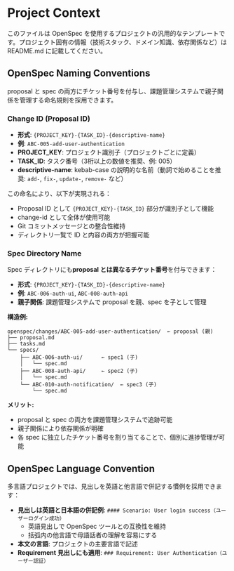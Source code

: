 # Project Context

このファイルは OpenSpec を使用するプロジェクトの汎用的なテンプレートです。プロジェクト固有の情報（技術スタック、ドメイン知識、依存関係など）は README.md に記載してください。

## OpenSpec Naming Conventions

proposal と spec の両方にチケット番号を付与し、課題管理システムで親子関係を管理する命名規則を採用できます。

### Change ID (Proposal ID)

- **形式**: `{PROJECT_KEY}-{TASK_ID}-{descriptive-name}`
- **例**: `ABC-005-add-user-authentication`
- **PROJECT_KEY**: プロジェクト識別子（プロジェクトごとに定義）
- **TASK_ID**: タスク番号（3桁以上の数値を推奨、例: 005）
- **descriptive-name**: kebab-case の説明的な名前（動詞で始めることを推奨: `add-`, `fix-`, `update-`, `remove-` など）

この命名により、以下が実現される：
- Proposal ID として `{PROJECT_KEY}-{TASK_ID}` 部分が識別子として機能
- change-id として全体が使用可能
- Git コミットメッセージとの整合性維持
- ディレクトリ一覧で ID と内容の両方が把握可能

### Spec Directory Name

Spec ディレクトリにも**proposal とは異なるチケット番号**を付与できます：

- **形式**: `{PROJECT_KEY}-{TASK_ID}-{descriptive-name}`
- **例**: `ABC-006-auth-ui`, `ABC-008-auth-api`
- **親子関係**: 課題管理システムで proposal を親、spec を子として管理

**構造例:**
```
openspec/changes/ABC-005-add-user-authentication/  ← proposal (親)
├── proposal.md
├── tasks.md
└── specs/
    ├── ABC-006-auth-ui/      ← spec1 (子)
    │   └── spec.md
    ├── ABC-008-auth-api/     ← spec2 (子)
    │   └── spec.md
    └── ABC-010-auth-notification/  ← spec3 (子)
        └── spec.md
```

**メリット:**
- proposal と spec の両方を課題管理システムで追跡可能
- 親子関係により依存関係が明確
- 各 spec に独立したチケット番号を割り当てることで、個別に進捗管理が可能

## OpenSpec Language Convention

多言語プロジェクトでは、見出しを英語と他言語で併記する慣例を採用できます：

- **見出しは英語と日本語の併記例**: `#### Scenario: User login success（ユーザーログイン成功）`
  - 英語見出しで OpenSpec ツールとの互換性を維持
  - 括弧内の他言語で母語話者の理解を容易にする
- **本文の言語**: プロジェクトの主要言語で記述
- **Requirement 見出しにも適用**: `### Requirement: User Authentication（ユーザー認証）`
